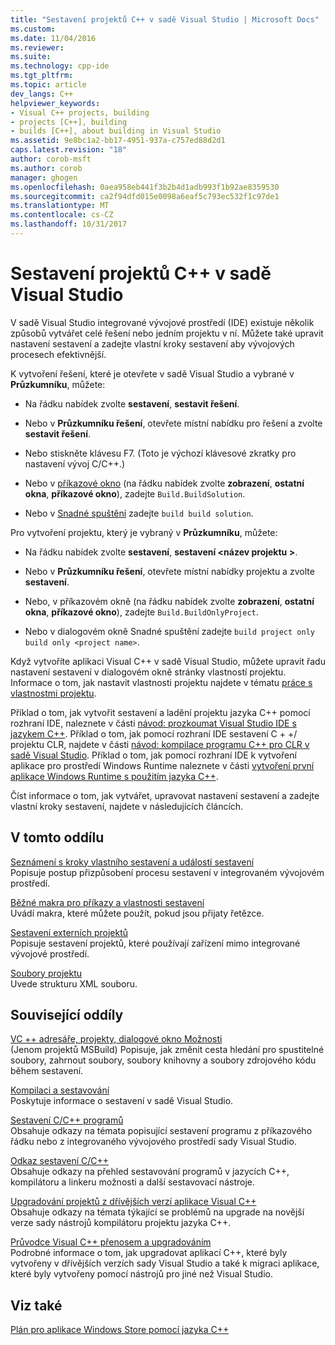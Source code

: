 ```yaml
---
title: "Sestavení projektů C++ v sadě Visual Studio | Microsoft Docs"
ms.custom: 
ms.date: 11/04/2016
ms.reviewer: 
ms.suite: 
ms.technology: cpp-ide
ms.tgt_pltfrm: 
ms.topic: article
dev_langs: C++
helpviewer_keywords:
- Visual C++ projects, building
- projects [C++], building
- builds [C++], about building in Visual Studio
ms.assetid: 9e8bc1a2-bb17-4951-937a-c757ed88d2d1
caps.latest.revision: "18"
author: corob-msft
ms.author: corob
manager: ghogen
ms.openlocfilehash: 0aea958eb441f3b2b4d1adb993f1b92ae8359530
ms.sourcegitcommit: ca2f94dfd015e0098a6eaf5c793ec532f1c97de1
ms.translationtype: MT
ms.contentlocale: cs-CZ
ms.lasthandoff: 10/31/2017
---
```

# <a name="building-c-projects-in-visual-studio"></a>Sestavení projektů C++ v sadě Visual Studio
V sadě Visual Studio integrované vývojové prostředí (IDE) existuje několik způsobů vytvářet celé řešení nebo jedním projektu v ní. Můžete také upravit nastavení sestavení a zadejte vlastní kroky sestavení aby vývojových procesech efektivnější.  
  
 K vytvoření řešení, které je otevřete v sadě Visual Studio a vybrané v **Průzkumníku**, můžete:  
  
-   Na řádku nabídek zvolte **sestavení**, **sestavit řešení**.  
  
-   Nebo v **Průzkumníku řešení**, otevřete místní nabídku pro řešení a zvolte **sestavit řešení**.  
  
-   Nebo stiskněte klávesu F7. (Toto je výchozí klávesové zkratky pro nastavení vývoj C/C++.)  
  
-   Nebo v [příkazové okno](/visualstudio/ide/reference/command-window) (na řádku nabídek zvolte **zobrazení**, **ostatní okna**, **příkazové okno**), zadejte `Build.BuildSolution`.  
  
-   Nebo v [Snadné spuštění](/visualstudio/ide/reference/quick-launch-environment-options-dialog-box) zadejte `build build solution`.  
  
 Pro vytvoření projektu, který je vybraný v **Průzkumníku**, můžete:  
  
-   Na řádku nabídek zvolte **sestavení**, **sestavení \<název projektu >**.  
  
-   Nebo v **Průzkumníku řešení**, otevřete místní nabídky projektu a zvolte **sestavení**.  
  
-   Nebo, v příkazovém okně (na řádku nabídek zvolte **zobrazení**, **ostatní okna**, **příkazové okno**), zadejte `Build.BuildOnlyProject`.  
  
-   Nebo v dialogovém okně Snadné spuštění zadejte `build project only build only <project name>`.  
  
 Když vytvoříte aplikaci Visual C++ v sadě Visual Studio, můžete upravit řadu nastavení sestavení v dialogovém okně stránky vlastností projektu. Informace o tom, jak nastavit vlastnosti projektu najdete v tématu [práce s vlastnostmi projektu](../ide/working-with-project-properties.md).  
  
 Příklad o tom, jak vytvořit sestavení a ladění projektu jazyka C++ pomocí rozhraní IDE, naleznete v části [návod: prozkoumat Visual Studio IDE s jazykem C++](/visualstudio/ide/getting-started-with-cpp-in-visual-studio). Příklad o tom, jak pomocí rozhraní IDE sestavení C + +/ projektu CLR, najdete v části [návod: kompilace programu C++ pro CLR v sadě Visual Studio](../ide/walkthrough-compiling-a-cpp-program-that-targets-the-clr-in-visual-studio.md). Příklad o tom, jak pomocí rozhraní IDE k vytvoření aplikace pro prostředí Windows Runtime naleznete v části [vytvoření první aplikace Windows Runtime s použitím jazyka C++](http://msdn.microsoft.com/library/windows/apps/hh974580.aspx).  
  
 Číst informace o tom, jak vytvářet, upravovat nastavení sestavení a zadejte vlastní kroky sestavení, najdete v následujících článcích.  
  
## <a name="in-this-section"></a>V tomto oddílu  
 [Seznámení s kroky vlastního sestavení a událostí sestavení](../ide/understanding-custom-build-steps-and-build-events.md)  
 Popisuje postup přizpůsobení procesu sestavení v integrovaném vývojovém prostředí.  
  
 [Běžné makra pro příkazy a vlastnosti sestavení](../ide/common-macros-for-build-commands-and-properties.md)  
 Uvádí makra, které můžete použít, pokud jsou přijaty řetězce.  
  
 [Sestavení externích projektů](../ide/building-external-projects.md)  
 Popisuje sestavení projektů, které používají zařízení mimo integrované vývojové prostředí.  
  
 [Soubory projektu](../ide/project-files.md)  
 Uvede strukturu XML souboru.  
  
## <a name="related-sections"></a>Související oddíly  
 [VC ++ adresáře, projekty, dialogové okno Možnosti](vcpp-directories-property-page.md)  
 (Jenom projektů MSBuild) Popisuje, jak změnit cesta hledání pro spustitelné soubory, zahrnout soubory, soubory knihovny a soubory zdrojového kódu během sestavení.  
  
 [Kompilaci a sestavování](/visualstudio/ide/compiling-and-building-in-visual-studio)  
 Poskytuje informace o sestavení v sadě Visual Studio.  
  
 [Sestavení C/C++ programů](../build/building-c-cpp-programs.md)  
 Obsahuje odkazy na témata popisující sestavení programu z příkazového řádku nebo z integrovaného vývojového prostředí sady Visual Studio.  
  
 [Odkaz sestavení C/C++](../build/reference/c-cpp-building-reference.md)  
 Obsahuje odkazy na přehled sestavování programů v jazycích C++, kompilátoru a linkeru možnosti a další sestavovací nástroje.  
  
 [Upgradování projektů z dřívějších verzí aplikace Visual C++](../porting/upgrading-projects-from-earlier-versions-of-visual-cpp.md)  
 Obsahuje odkazy na témata týkající se problémů na upgrade na novější verze sady nástrojů kompilátoru projektu jazyka C++.  
  
[Průvodce Visual C++ přenosem a upgradováním](../porting/visual-cpp-porting-and-upgrading-guide.md)  
  Podrobné informace o tom, jak upgradovat aplikací C++, které byly vytvořeny v dřívějších verzích sady Visual Studio a také k migraci aplikace, které byly vytvořeny pomocí nástrojů pro jiné než Visual Studio.  
  
## <a name="see-also"></a>Viz také  
 [Plán pro aplikace Windows Store pomocí jazyka C++](http://msdn.microsoft.com/en-us/0b71e4a4-5d8a-4a20-b2ec-e40062675ec1)